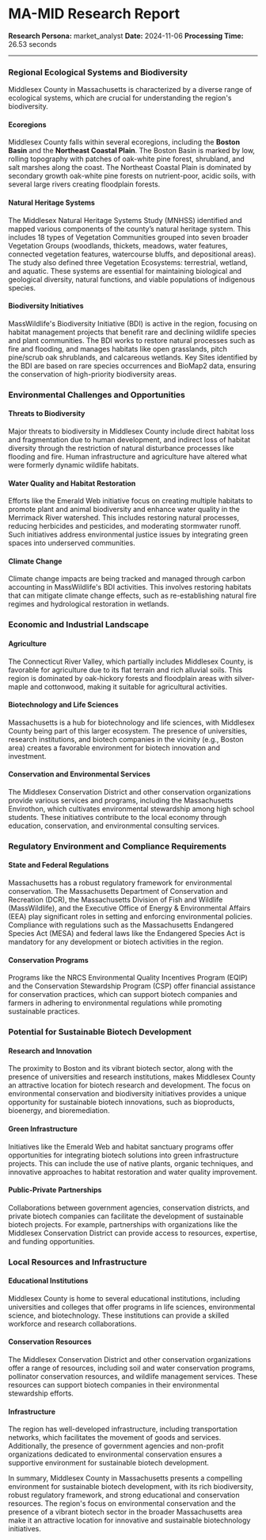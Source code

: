 # MA-MID Research Report

**Research Persona:** market_analyst
**Date:** 2024-11-06
**Processing Time:** 26.53 seconds

---

### Regional Ecological Systems and Biodiversity

Middlesex County in Massachusetts is characterized by a diverse range of ecological systems, which are crucial for understanding the region's biodiversity.

#### Ecoregions
Middlesex County falls within several ecoregions, including the **Boston Basin** and the **Northeast Coastal Plain**. The Boston Basin is marked by low, rolling topography with patches of oak-white pine forest, shrubland, and salt marshes along the coast. The Northeast Coastal Plain is dominated by secondary growth oak-white pine forests on nutrient-poor, acidic soils, with several large rivers creating floodplain forests.

#### Natural Heritage Systems
The Middlesex Natural Heritage Systems Study (MNHSS) identified and mapped various components of the county’s natural heritage system. This includes 18 types of Vegetation Communities grouped into seven broader Vegetation Groups (woodlands, thickets, meadows, water features, connected vegetation features, watercourse bluffs, and depositional areas). The study also defined three Vegetation Ecosystems: terrestrial, wetland, and aquatic. These systems are essential for maintaining biological and geological diversity, natural functions, and viable populations of indigenous species.

#### Biodiversity Initiatives
MassWildlife's Biodiversity Initiative (BDI) is active in the region, focusing on habitat management projects that benefit rare and declining wildlife species and plant communities. The BDI works to restore natural processes such as fire and flooding, and manages habitats like open grasslands, pitch pine/scrub oak shrublands, and calcareous wetlands. Key Sites identified by the BDI are based on rare species occurrences and BioMap2 data, ensuring the conservation of high-priority biodiversity areas.

### Environmental Challenges and Opportunities

#### Threats to Biodiversity
Major threats to biodiversity in Middlesex County include direct habitat loss and fragmentation due to human development, and indirect loss of habitat diversity through the restriction of natural disturbance processes like flooding and fire. Human infrastructure and agriculture have altered what were formerly dynamic wildlife habitats.

#### Water Quality and Habitat Restoration
Efforts like the Emerald Web initiative focus on creating multiple habitats to promote plant and animal biodiversity and enhance water quality in the Merrimack River watershed. This includes restoring natural processes, reducing herbicides and pesticides, and moderating stormwater runoff. Such initiatives address environmental justice issues by integrating green spaces into underserved communities.

#### Climate Change
Climate change impacts are being tracked and managed through carbon accounting in MassWildlife's BDI activities. This involves restoring habitats that can mitigate climate change effects, such as re-establishing natural fire regimes and hydrological restoration in wetlands.

### Economic and Industrial Landscape

#### Agriculture
The Connecticut River Valley, which partially includes Middlesex County, is favorable for agriculture due to its flat terrain and rich alluvial soils. This region is dominated by oak-hickory forests and floodplain areas with silver-maple and cottonwood, making it suitable for agricultural activities.

#### Biotechnology and Life Sciences
Massachusetts is a hub for biotechnology and life sciences, with Middlesex County being part of this larger ecosystem. The presence of universities, research institutions, and biotech companies in the vicinity (e.g., Boston area) creates a favorable environment for biotech innovation and investment.

#### Conservation and Environmental Services
The Middlesex Conservation District and other conservation organizations provide various services and programs, including the Massachusetts Envirothon, which cultivates environmental stewardship among high school students. These initiatives contribute to the local economy through education, conservation, and environmental consulting services.

### Regulatory Environment and Compliance Requirements

#### State and Federal Regulations
Massachusetts has a robust regulatory framework for environmental conservation. The Massachusetts Department of Conservation and Recreation (DCR), the Massachusetts Division of Fish and Wildlife (MassWildlife), and the Executive Office of Energy & Environmental Affairs (EEA) play significant roles in setting and enforcing environmental policies. Compliance with regulations such as the Massachusetts Endangered Species Act (MESA) and federal laws like the Endangered Species Act is mandatory for any development or biotech activities in the region.

#### Conservation Programs
Programs like the NRCS Environmental Quality Incentives Program (EQIP) and the Conservation Stewardship Program (CSP) offer financial assistance for conservation practices, which can support biotech companies and farmers in adhering to environmental regulations while promoting sustainable practices.

### Potential for Sustainable Biotech Development

#### Research and Innovation
The proximity to Boston and its vibrant biotech sector, along with the presence of universities and research institutions, makes Middlesex County an attractive location for biotech research and development. The focus on environmental conservation and biodiversity initiatives provides a unique opportunity for sustainable biotech innovations, such as bioproducts, bioenergy, and bioremediation.

#### Green Infrastructure
Initiatives like the Emerald Web and habitat sanctuary programs offer opportunities for integrating biotech solutions into green infrastructure projects. This can include the use of native plants, organic techniques, and innovative approaches to habitat restoration and water quality improvement.

#### Public-Private Partnerships
Collaborations between government agencies, conservation districts, and private biotech companies can facilitate the development of sustainable biotech projects. For example, partnerships with organizations like the Middlesex Conservation District can provide access to resources, expertise, and funding opportunities.

### Local Resources and Infrastructure

#### Educational Institutions
Middlesex County is home to several educational institutions, including universities and colleges that offer programs in life sciences, environmental science, and biotechnology. These institutions can provide a skilled workforce and research collaborations.

#### Conservation Resources
The Middlesex Conservation District and other conservation organizations offer a range of resources, including soil and water conservation programs, pollinator conservation resources, and wildlife management services. These resources can support biotech companies in their environmental stewardship efforts.

#### Infrastructure
The region has well-developed infrastructure, including transportation networks, which facilitates the movement of goods and services. Additionally, the presence of government agencies and non-profit organizations dedicated to environmental conservation ensures a supportive environment for sustainable biotech development.

In summary, Middlesex County in Massachusetts presents a compelling environment for sustainable biotech development, with its rich biodiversity, robust regulatory framework, and strong educational and conservation resources. The region's focus on environmental conservation and the presence of a vibrant biotech sector in the broader Massachusetts area make it an attractive location for innovative and sustainable biotechnology initiatives.